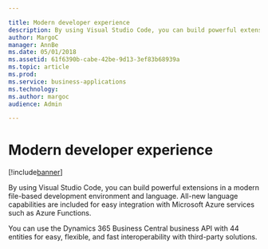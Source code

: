 ```yaml
---

title: Modern developer experience
description: By using Visual Studio Code, you can build powerful extensions in a modern file-based development environment and language.
author: MargoC
manager: AnnBe
ms.date: 05/01/2018
ms.assetid: 61f6390b-cabe-42be-9d13-3ef83b68939a
ms.topic: article
ms.prod: 
ms.service: business-applications
ms.technology: 
ms.author: margoc
audience: Admin

---
```

#  Modern developer experience




[!include[banner](../../../../includes/banner.md)]

By using Visual Studio Code, you can build powerful extensions in a modern
file-based development environment and language. All-new language capabilities
are included for easy integration with Microsoft Azure services such as Azure
Functions.

You can use the Dynamics 365 Business Central business API with 44 entities for
easy, flexible, and fast interoperability with third-party solutions.


